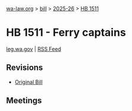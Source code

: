 [wa-law.org](/) > [bill](/bill/) > [2025-26](/bill/2025-26/) > [HB 1511](/bill/2025-26/hb/1511/)

# HB 1511 - Ferry captains
[leg.wa.gov](https://app.leg.wa.gov/billsummary?BillNumber=1511&Year=2025&Initiative=false) | [RSS Feed](./rss.xml)

## Revisions
* [Original Bill](1/)

## Meetings